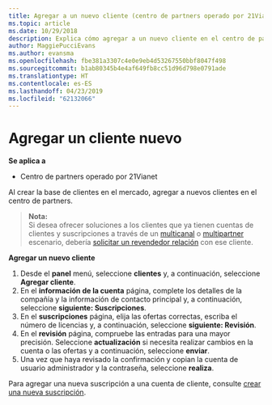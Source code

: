 ```yaml
---
title: Agregar a un nuevo cliente (centro de partners operado por 21Vianet)
ms.topic: article
ms.date: 10/29/2018
description: Explica cómo agregar a un nuevo cliente en el centro de partners operado por 21Vianet.
author: MaggiePucciEvans
ms.author: evansma
ms.openlocfilehash: fbe381a3307c4e0e9eb4d53267550bbf8047f498
ms.sourcegitcommit: b1ab80345b4e4af649fb8cc51d96d798e0791ade
ms.translationtype: HT
ms.contentlocale: es-ES
ms.lasthandoff: 04/23/2019
ms.locfileid: "62132066"
---
```

# <a name="add-a-new-customer"></a>Agregar un cliente nuevo

**Se aplica a**

-   Centro de partners operado por 21Vianet

Al crear la base de clientes en el mercado, agregar a nuevos clientes en el centro de partners.

>**Nota:**<br> Si desea ofrecer soluciones a los clientes que ya tienen cuentas de clientes y suscripciones a través de un [multicanal](multichannel.md) o [multipartner](multipartner.md) escenario, debería [solicitar un revendedor relación](request-a-relationship-with-a-customer.md) con ese cliente.

**Agregar un nuevo cliente**

1.  Desde el **panel** menú, seleccione **clientes** y, a continuación, seleccione **Agregar cliente**.
2.  En el **información de la cuenta** página, complete los detalles de la compañía y la información de contacto principal y, a continuación, seleccione **siguiente: Suscripciones**.
3.  En el **suscripciones** página, elija las ofertas correctas, escriba el número de licencias y, a continuación, seleccione **siguiente: Revisión**.
4.  En el **revisión** página, compruebe las entradas para una mayor precisión. Seleccione **actualización** si necesita realizar cambios en la cuenta o las ofertas y a continuación, seleccione **enviar**.
5.  Una vez que haya revisado la confirmación y copian la cuenta de usuario administrador y la contraseña, seleccione **realiza**.

Para agregar una nueva suscripción a una cuenta de cliente, consulte [crear una nueva suscripción](create-a-new-subscription.md).
